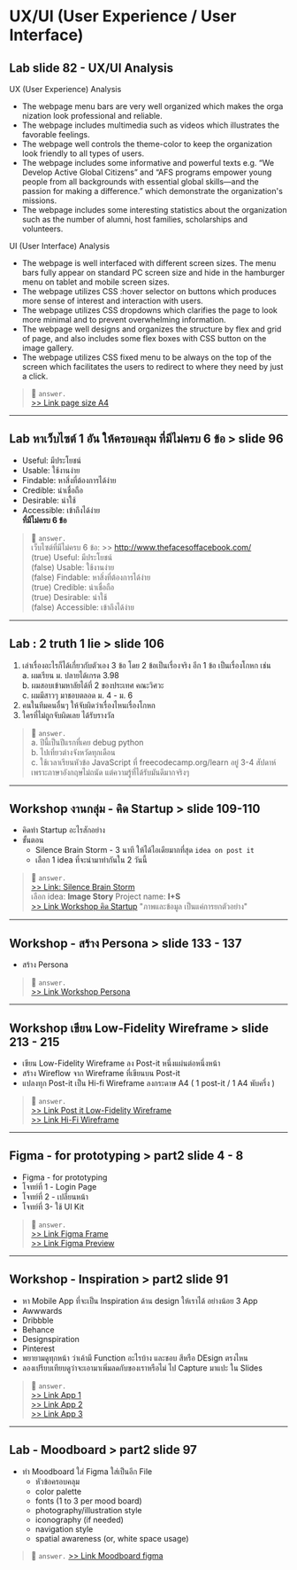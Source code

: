 # UX/UI (User Experience / User Interface)

## Lab slide 82 - UX/UI Analysis 

UX (User Experience) Analysis
+ The webpage menu bars are very well organized which makes the orga
nization look professional and reliable.
+ The webpage includes multimedia such as videos which illustrates the favorable feelings.
+ The webpage well controls the theme-color to keep the organization look friendly to all types of users.
+ The webpage includes some informative and powerful texts e.g. “We Develop Active Global Citizens” and “AFS programs empower young people from all backgrounds with essential global skills—and the passion for making a difference.” which demonstrate the organization's missions.
+ The webpage includes some interesting statistics about the organization such as the number of alumni, host families, scholarships and volunteers.

UI (User Interface) Analysis
+ The webpage is well interfaced with different screen sizes. The menu bars fully appear on standard PC screen size and hide in the hamburger menu on tablet and mobile screen sizes. 
+ The webpage utilizes CSS :hover selector on buttons which produces more sense of interest and interaction with users.
+ The webpage utilizes CSS dropdowns which clarifies the page to look more minimal and to prevent overwhelming information.
+ The webpage well designs  and organizes the structure by flex and grid of page, and also includes some flex boxes with CSS button on the image gallery. 
+ The webpage utilizes CSS fixed menu to be always on the top of the screen which facilitates the users to redirect to where they need by just a click.

> 📙 `answer.`  
> [>> Link page size A4](https://docs.google.com/document/d/17jwvu9ZUlztRGLdWINlcZ96b21fL3fsAtml_MUzjIx0/edit?usp=sharing)

---

## Lab หาเว็บไซต์ 1 อัน ให้ครอบคลุม ที่มีไม่ครบ 6 ข้อ > slide 96     
+ Useful: มีประโยชน์
+ Usable: ใช้งานง่าย
+ Findable: หาสิ่งที่ต้องการได้ง่าย
+ Credible: น่าเชื่อถือ
+ Desirable: น่าใช้
+ Accessible: เข้าถึงได้ง่าย  
**ที่มีไม่ครบ 6 ข้อ**  
> 📙 `answer.`  
> เว็บไซต์ที่มีไม่ครบ 6 ข้อ: >> <http://www.thefacesoffacebook.com/>  
> (true) Useful: มีประโยชน์  
> (false) Usable: ใช้งานง่าย  
> (false) Findable: หาสิ่งที่ต้องการได้ง่าย  
> (true) Credible: น่าเชื่อถือ  
> (true) Desirable: น่าใช้  
> (false) Accessible: เข้าถึงได้ง่าย  

---

## Lab : 2 truth 1 lie > slide 106  
1. เล่าเรื่องอะไรก็ได้เกี่ยวกับตัวเอง 3 ข้อ โดย 2 ข้อเป็นเรื่องจริง อีก 1 ข้อ เป็นเรื่องโกหก เช่น  
    a. ผมเรียน ม. ปลายได้เกรด 3.98  
    b. ผมสอบเข้ามหาลัยได้ที่ 2 ของประเทศ คณะวิศวะ  
    c. ผมมีสาวๆ มาชอบตลอด ม. 4 - ม. 6  
2. คนในทีมคนอื่นๆ ให้จับผิดว่าเรื่องไหนเรื่องโกหก  
3. ใครที่ไม่ถูกจับผิดเลย ได้รับรางวัล  
> 📙 `answer.`  
> a. ปีนี้เป็นปีแรกที่เคย debug python  
> b. ไปเที่ยวต่างจังหวัดทุกเดือน  
> c. ใช้เวลาเรียนหัวข้อ JavaScript ที่ freecodecamp.org/learn อยู่ 3-4 สัปดาห์ เพราะภาษาอังกฤษไม่ถนัด แต่ความรู้ที่ได้รับมันดีมากจริงๆ  

---

## Workshop งานกลุ่ม - คิด Startup > slide 109-110
+ คิดทำ Startup อะไรสักอย่าง
+ ขั้นตอน 
    + Silence Brain Storm - 3 นาที ให้ได้ไอเดียมากที่สุด `idea on post it`
    + เลือก 1 idea ที่จะนำมาทำกันใน 2 วันนี้ 
> 📙 `answer.`  
> [>> Link: Silence Brain Storm](https://miro.com/app/board/o9J_ksUP5jQ=/)  
> เลือก idea: **Image Story** Project name: **I+S**  
> [>> Link Workshop คิด Startup](https://atofinal.github.io/homeworkhtml/Startup%20Project/index.html) "ภาพและข้อมูล เป็นแค่การยกตัวอย่าง"   

---

## Workshop - สร้าง Persona > slide 133 - 137  
+ สร้าง Persona  
> 📙 `answer.`  
> [>> Link Workshop Persona](https://docs.google.com/presentation/d/1AjUTaO6H611P6yJMfloAqZbWaBYg0ON7rXP_upYlfjk/edit#slide=id.p)  

--- 

## Workshop เขียน Low-Fidelity Wireframe > slide 213 - 215   
+ เขียน Low-Fidelity Wireframe ลง Post-it หนึ่งแผ่นต่อหนึ่งหน้า  
+ สร้าง Wireflow จาก Wireframe ที่เขียนบน Post-it  
+ แปลงทุก Post-it เป็น Hi-fi Wireframe ลงกระดาษ A4 ( 1 post-it / 1 A4 พับครึ่ง )  
> 📙 `answer.`  
> [>> Link Post it Low-Fidelity Wireframe](https://miro.com/app/board/o9J_krrgft0=/)  
> [>> Link Hi-Fi Wireframe](https://www.draw.io/?title=Hi-fi%20Wireframe#R7V1tc5s4EP41%2BdgMAszLxyY9t51p524unbub%2B9IhNraZYOQSkjj3608YcIxXIEiQtNhxpxNbBgzP7urZlVarC%2Bt6vf2cBpvVdzoP4wvTmG8vrE8XpkkMy2V%2F8pbnosVx7KJhmUbz8qCXhpvov7A6s2x9iObhfe3AjNI4izb1xhlNknCW1dqCNKVP9cMWNK7%2F6iZYhqDhZhbEsPXvaJ6tilbPdF%2Fav4TRclX9MnH84pt1UB1cPsn9KpjTp4Mm67cL6zqlNCverbfXYZyDV%2BFSnDdt%2BHZ%2FY2mYZF1OcGj66a%2Ffb67NX%2F%2FMvkwff2z%2Bvfv6wSpv7jGIH8onjtY5JOx%2BM5o%2Bl7eePVd4ZOGW%2FdrVKlvHrIGwt%2FdZSu%2FCaxrTlLUkNGFHXi2iOD5qCuJombCPM3a%2FIWu%2FegzTLGJIfyy%2FWEfzef4zV0%2BrKAtvNsEs%2F80nplesLaUPyTzMH8Vgn8qbZhcIt41wkD3ITDtDug6z%2FHmM8gSnfPLn%2BsenFyGTSgdXBwKupBmUerXcX%2FgFevamRL%2BPJAiQBAB%2FyVDYND57aQLBbXW40RcT266DskfgABVrwkNlIgsWAhVUAiwtEoFgicCwZWFhiqGomwnPkA4s99BIL0xrMcn%2FAYtm3zi7V34GTbKD9uLV1R5b5IsIZIsDshPnfd4te7PMdk9bNORo7BSsAsT59UCLAyzDcBeLxWFTce4XdpvV%2Bez%2BikvUL8uaD35qvP1vL3nvHYZL33In9V4IdkK2dVkdpKRzngCl%2BDNI7i7PTTrO5NIx0QnHAcL5OD870RCLXOITjQtE83caZQzF85OPN0HZs3lAQt%2FoMkrOTTymP7m0CD4DIkP7fK9HsMkdfq47ZMJQgUjDygZY%2Fci1dhcCZPnDIUNuW1ezlkjU5ABJXGlAwm4bQKc45qouPxFi5XGg8qQhBR3DcvhkwLhsHoTeYsaNy2ZeeLt4W7%2Fo8gEXIOpIQxR6c5qttwmhfioojyEggyM11v1nbdbqj95aPVzWWqkKImttQAiJtZqQMJBYq4mMWk1IBCMz1kLWiIwVunWajbUJISzGCql1ZCrY0%2Ba7MrQ8FYUMjTt2O0aQN2agVGctJe5gr6lV3iziPnhVM4toIRpGEbtwqsGBU17f6JI1fMU6DJjPmpWpIsSWIo3yMkfWbUFFdjiisqRJCo5wfV4HUdyiy6QDIalC82h41eN0C7yBLnl9JXTGpwykW0rvxokoqcaj9EEKvfZvUdLmMWGGk%2BMOKYYTuuzZ024CbaSI%2BroR9Xn5HYr9I6vOKjaHVhRnWdlKks9aBIIoAcge2lfEkGZlY8tls6EdFqlRKB3O4YHHne9kQ0fzLUlvIIOuzJ7i5bs1pMadl1rgTLSyob98iplWIpNFmWllQ8f7ZFOtRAJCmmplQ2f%2BNHOtBPLBmmtldxg6VTRI2OQUo8m1cjoEDP2c5MEi0ibssGZbOR3ijWLaqQZYHNyG8VUwu1vucD4MMHYvdkh51qdovWR3FkfMy5rO4mjzM0iz3MGKkiBh4jCnf0Thz%2BsVa%2F1JTG%2FL%2Fl9ukqVKoRxFxMSA41hKJ59dfPFwdXlbqL%2BmoXJM2mleMFOGCi%2BYVXFB%2FsWH%2B51ifWQHEGOzLXz%2Fo7ghZWFC14jg1b2N0UaTgFBfbwJuhxBcqeBgjDfE7PYRsgDA4%2BnvSejNbd5oiGfeWrvRkOEhP%2Bp1DiTAY1F5EoDx1CCz3UIZSEOUM6XjK0UURkGPNJOt0tLg3DsduvoIt4NvgoMHiaGbCN13Iuyo9CYuInTPgAgbIEdChO4IibAdUd1E6I6NCNvh1E%2BE%2BlZZ9CVCzuCQYiKESZzvRNisVHiIsOq0TpkI29NVdBOhB8ed0BNhO6K6idCDEQxuImyHUzsRekrypwYhQo7qqSVCT5hF8U6EB0qFiAjlLOvGRIRNkGMhQknLwCX23AJEtRMhzD5ATYQCOPUT4Wgiwv2F9RHhe0TYUemRRYRVD3XKRIg7IvTHFxEKENVNhP7IIkIBnNqJkHDKqkhgwn6VixGsqfH1lfooRdLOI0qXe%2FjQn3%2BjwSFYVOOLC3woRplXuK1wje43QcKvX9ynLnH9Kkfyw5G2DMRssFfVQ5c3awwvc9zreXwYrJxmAWOBeHCuq%2FEhgeJdV3NoRwTam2G40%2BlUpgxxrr%2FZ5x%2BdwwIckYSQLsAhBgymTnMFjkBAWFfgEAPGZm9zE18PYaMPjWYNDjF480uaIwyshXoNOVM6Kmt%2FFuJuhPwDZ5hXbeleA1%2Ft3q6YIak4SAx9pbf7mrT%2Bcr7G6OszlvLGbNPoKjJ2xgyLTWvcwkxk09iK%2FhICPfSxmbRgpxH9Js3ZU0S3SXfFDI1Jwyy40ampoGc4XpKtuzQw4Wzvol1t%2B2GovTgwOYH9SgSYW6%2FqKSRqLb6YqB%2BCpCNfSVRaGBOdttKSSbfyFxK1FkZW49Jak1MJV63WmtCTBdgpLjTqcnpDtRPUpALhpPIASJMYNOLcvBj9PRNgmEyARqnjTgUgJvSjTzMXQCQgnMkAhLtFlLj2aqneB01NSdVP5WPkadUJTddBDLOqd%2FkHYyrFKj8tQWjvOPMSOPtoDbqh%2FUuSwxlvai9SDawJEZwtwU4zIUIkIbQZEZw9yN7mMHfCsFdY4XFKLynf%2BhnGFXjHCHrtnuVxMtnVDgZwSvU%2FbGIazLUr4jFUnN1F1Ab9nCrcWZTFAy8uaQpsqq42DhfZMADvF5e0KCNRDDGkrPuMlldWDfExl2V0Iwl4ziofLvC%2BPOAhE13HYZC2AN9zJ6IuwPdbUNWr%2B%2FA5K9N427tJ1G2YbHETPA64e1aX1ZaW5fu7UKmZ5Y6ENN29hpHJXoHlC4V9TGkey%2By%2F%2B8zAW32n8zA%2F4n8%3D)   

---

## Figma - for prototyping > part2 slide 4 - 8  
+ Figma - for prototyping  
+ โจทย์ที่ 1 - Login Page  
+ โจทย์ที่ 2 - เปลี่ยนหน้า  
+ โจทย์ที่ 3- ใช้ UI Kit  
> 📙 `answer.`  
> [>> Link Figma Frame](https://www.figma.com/file/sFmW2eaQe379GmqaNxz7U5/figma-prototyping?node-id=0%3A1)   
> [>> Link Figma Preview](https://www.figma.com/proto/sFmW2eaQe379GmqaNxz7U5/figma-prototyping?node-id=1%3A4&scaling=contain)  

---

## Workshop - Inspiration > part2 slide 91   
+ หา Mobile App ที่จะเป็น Inspiration ด้าน design ให้เราได้ อย่างน้อย 3 App
+ Awwwards
+ Dribbble
+ Behance
+ Designspiration
+ Pinterest
+ พยายามดูทุกหน้า ว่าเค้ามี Function อะไรบ้าง และชอบ สีหรือ DEsign ตรงไหน
+ ลองเปรียบเทียบดูว่าจะเอามาเพิ่มลดกับของเราหรือไม่ ไป Capture มาแปะ ใน Slides
> 📙 `answer.`  
> [>> Link App 1](https://www.awwwards.com/sites/listening-together)  
> [>> Link App 2](https://www.behance.net/gallery/90966919/Veggie-Shop-App?tracking_source=curated_galleries_interaction)  
> [>> Link App 3](https://www.pinterest.com/pin/345158758943587914/)  

---

## Lab - Moodboard > part2 slide 97     
+ ทำ Moodboard ใส่ Figma ใส่เป็นอีก File
    + หัวข้อครอบคลุม
    + color palette
    + fonts (1 to 3 per mood board)
    + photography/illustration style
    + iconography (if needed)
    + navigation style
    + spatial awareness (or, white space usage)  
> 📙 `answer.` 
> [>> Link Moodboard figma](https://www.figma.com/proto/4y9mLUHSSG05rUmj9Hx1Q9/Moodboard?node-id=1%3A2&scaling=min-zoom)   